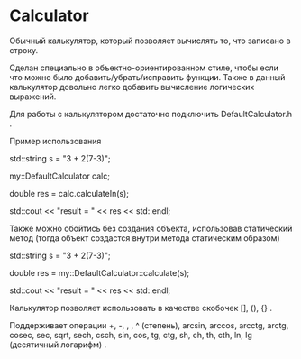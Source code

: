 # Calculator

Обычный калькулятор, который позволяет вычислять то, что записано в строку.

Сделан специально в объектно-ориентированном стиле, чтобы если что можно было добавить/убрать/исправить функции.
Также в данный калькулятор довольно легко добавить вычисление логических выражений.

Для работы с калькулятором достаточно подключить DefaultCalculator.h . 

Пример использования

std::string s = "3 + 2(7-3)";

my::DefaultCalculator calc;

double res = calc.calculateIn(s);

std::cout << "result = " << res << std::endl;

Также можно обойтись без создания объекта, использовав статический метод (тогда объект создастся внутри метода статическим образом)

std::string s = "3 + 2(7-3)";

double res = my::DefaultCalculator::calculate(s);

std::cout << "result = " << res << std::endl;

Калькулятор позволяет использовать в качестве скобочек [], (), {} .

Поддерживает операции +, -, , , ^ (степень), arcsin, arccos, arcctg, arctg, cosec, sec,
sqrt, sech, csch, sin, cos, tg, ctg, sh, ch, th, cth, ln, lg (десятичный логарифм) .